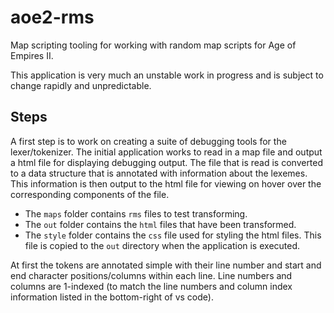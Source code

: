 # aoe2-rms
Map scripting tooling for working with random map scripts for Age of Empires II.

This application is very much an unstable work in progress and is subject to change rapidly and unpredictable.

## Steps

A first step is to work on creating a suite of debugging tools for the lexer/tokenizer.
The initial application works to read in a map file and output a html file for displaying debugging output.
The file that is read is converted to a data structure that is annotated with information about the lexemes.
This information is then output to the html file for viewing on hover over the corresponding components of the file.

- The `maps` folder contains `rms` files to test transforming.
- The `out` folder contains the `html` files that have been transformed.
- The `style` folder contains the `css` file used for styling the html files. This file is copied to the `out` directory when the application is executed.

At first the tokens are annotated simple with their line number and start and end character positions/columns within each line.
Line numbers and columns are 1-indexed (to match the line numbers and column index information listed in the bottom-right of vs code).
